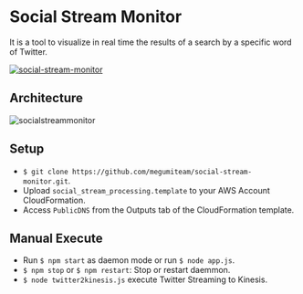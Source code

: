 # Social Stream Monitor
It is a tool to visualize in real time the results of a search by a specific word of Twitter.

[![social-stream-monitor](https://i.ytimg.com/vi/G8KbrmuIE4o/hqdefault.jpg)](https://www.youtube.com/watch?v=G8KbrmuIE4o)

## Architecture
<img src="https://raw.githubusercontent.com/megumiteam/social-stream-monitor/master/socialstreammonitor.png" title="socialstreammonitor"/>


## Setup
- `$ git clone https://github.com/megumiteam/social-stream-monitor.git`.
- Upload `social_stream_processing.template` to your AWS Account CloudFormation.
- Access `PublicDNS` from the Outputs tab of the CloudFormation template.

## Manual Execute
- Run `$ npm start` as daemon mode or run `$ node app.js`.
- `$ npm stop` or `$ npm restart`: Stop or restart daemmon.
- `$ node twitter2kinesis.js` execute Twitter Streaming to Kinesis.
